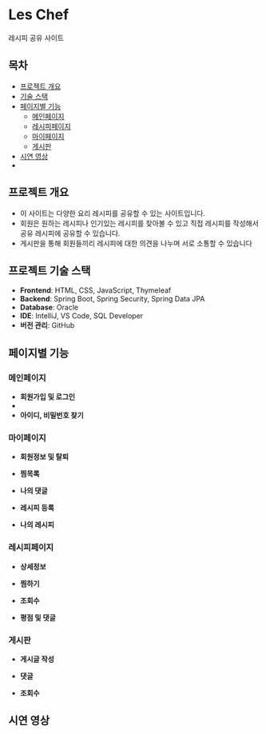 # Les Chef
레시피 공유 사이트

## 목차
- [프로젝트 개요](#프로젝트-개요)
- [기술 스택](#프로젝트-기술-스택)
- [페이지별 기능](#페이지별-기능)
  - [메인페이지](#메인페이지)
  - [레시피페이지](#레시피페이지)
  - [마이페이지](#마이페이지)
  - [게시판](#게시판)
- [시연 영상](#시연-영상)
- 
## 프로젝트 개요
* 이 사이트는 다양한 요리 레시피를 공유할 수 있는 사이트입니다.
* 회원은 원하는 레시피나 인기있는 레시피를 찾아볼 수 있고 직접 레시피를 작성해서 공유 레시피에 공유할 수 있습니다.
* 게시판을 통해 회원들끼리 레시피에 대한 의견을 나누며 서로 소통할 수 있습니다
## 프로젝트 기술 스택
- **Frontend**: HTML, CSS, JavaScript, Thymeleaf
- **Backend**: Spring Boot, Spring Security, Spring Data JPA
- **Database**: Oracle
- **IDE**: IntelliJ, VS Code, SQL Developer
- **버전 관리**: GitHub

## 페이지별 기능

### 메인페이지

- **회원가입 및 로그인**
- 
- **아이디, 비밀번호 찾기**



### 마이페이지

- **회원정보 및 탈퇴**

- **찜목록**

- **나의 댓글**


- **레시피 등록**


- **나의 레시피**


### 레시피페이지


- **상세정보**


- **찜하기**


- **조회수**


- **평점 및 댓글**



### 게시판


- **게시글 작성**


- **댓글**


- **조회수**

## 시연 영상
